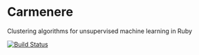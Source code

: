# Carmenere
Clustering algorithms for unsupervised machine learning in Ruby

[![Build Status](https://travis-ci.org/jleeothon/carmenere.svg?branch=master)](https://travis-ci.org/jleeothon/carmenere)
